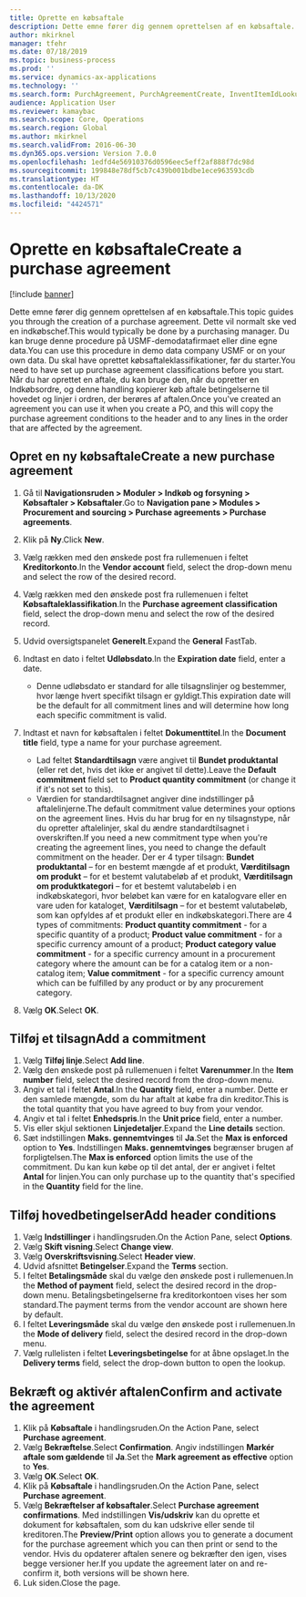 ```yaml
---
title: Oprette en købsaftale
description: Dette emne fører dig gennem oprettelsen af en købsaftale.
author: mkirknel
manager: tfehr
ms.date: 07/18/2019
ms.topic: business-process
ms.prod: ''
ms.service: dynamics-ax-applications
ms.technology: ''
ms.search.form: PurchAgreement, PurchAgreementCreate, InventItemIdLookupSimple, AgreementConfirmRunForm, PurchAgreementHistory
audience: Application User
ms.reviewer: kamaybac
ms.search.scope: Core, Operations
ms.search.region: Global
ms.author: mkirknel
ms.search.validFrom: 2016-06-30
ms.dyn365.ops.version: Version 7.0.0
ms.openlocfilehash: 1edfd4e56910376d0596eec5eff2af888f7dc98d
ms.sourcegitcommit: 199848e78df5cb7c439b001bdbe1ece963593cdb
ms.translationtype: HT
ms.contentlocale: da-DK
ms.lasthandoff: 10/13/2020
ms.locfileid: "4424571"
---
```

# <a name="create-a-purchase-agreement"></a><span data-ttu-id="f7e98-103">Oprette en købsaftale</span><span class="sxs-lookup"><span data-stu-id="f7e98-103">Create a purchase agreement</span></span>

[!include [banner](../../includes/banner.md)]

<span data-ttu-id="f7e98-104">Dette emne fører dig gennem oprettelsen af en købsaftale.</span><span class="sxs-lookup"><span data-stu-id="f7e98-104">This topic guides you through the creation of a purchase agreement.</span></span> <span data-ttu-id="f7e98-105">Dette vil normalt ske ved en indkøbschef.</span><span class="sxs-lookup"><span data-stu-id="f7e98-105">This would typically be done by a purchasing manager.</span></span> <span data-ttu-id="f7e98-106">Du kan bruge denne procedure på USMF-demodatafirmaet eller dine egne data.</span><span class="sxs-lookup"><span data-stu-id="f7e98-106">You can use this procedure in demo data company USMF or on your own data.</span></span> <span data-ttu-id="f7e98-107">Du skal have oprettet købsaftaleklassifikationer, før du starter.</span><span class="sxs-lookup"><span data-stu-id="f7e98-107">You need to have set up purchase agreement classifications before you start.</span></span> <span data-ttu-id="f7e98-108">Når du har oprettet en aftale, du kan bruge den, når du opretter en Indkøbsordre, og denne handling kopierer køb aftale betingelserne til hovedet og linjer i ordren, der berøres af aftalen.</span><span class="sxs-lookup"><span data-stu-id="f7e98-108">Once you've created an agreement you can use it when you create a PO, and this will copy the purchase agreement conditions to the header and to any lines in the order that are affected by the agreement.</span></span>


## <a name="create-a-new-purchase-agreement"></a><span data-ttu-id="f7e98-109">Opret en ny købsaftale</span><span class="sxs-lookup"><span data-stu-id="f7e98-109">Create a new purchase agreement</span></span>
1. <span data-ttu-id="f7e98-110">Gå til **Navigationsruden > Moduler > Indkøb og forsyning > Købsaftaler > Købsaftaler**.</span><span class="sxs-lookup"><span data-stu-id="f7e98-110">Go to **Navigation pane > Modules > Procurement and sourcing > Purchase agreements > Purchase agreements**.</span></span>
2. <span data-ttu-id="f7e98-111">Klik på **Ny**.</span><span class="sxs-lookup"><span data-stu-id="f7e98-111">Click **New**.</span></span>
3. <span data-ttu-id="f7e98-112">Vælg rækken med den ønskede post fra rullemenuen i feltet **Kreditorkonto**.</span><span class="sxs-lookup"><span data-stu-id="f7e98-112">In the **Vendor account** field, select the drop-down menu and select the row of the desired record.</span></span>
4. <span data-ttu-id="f7e98-113">Vælg rækken med den ønskede post fra rullemenuen i feltet **Købsaftaleklassifikation**.</span><span class="sxs-lookup"><span data-stu-id="f7e98-113">In the **Purchase agreement classification** field, select the drop-down menu and select the row of the desired record.</span></span>
5. <span data-ttu-id="f7e98-114">Udvid oversigtspanelet **Generelt**.</span><span class="sxs-lookup"><span data-stu-id="f7e98-114">Expand the **General** FastTab.</span></span>
6. <span data-ttu-id="f7e98-115">Indtast en dato i feltet **Udløbsdato**.</span><span class="sxs-lookup"><span data-stu-id="f7e98-115">In the **Expiration date** field, enter a date.</span></span>

    - <span data-ttu-id="f7e98-116">Denne udløbsdato er standard for alle tilsagnslinjer og bestemmer, hvor længe hvert specifikt tilsagn er gyldigt.</span><span class="sxs-lookup"><span data-stu-id="f7e98-116">This expiration date will be the default for all commitment lines and will determine how long each specific commitment is valid.</span></span>  

7. <span data-ttu-id="f7e98-117">Indtast et navn for købsaftalen i feltet **Dokumenttitel**.</span><span class="sxs-lookup"><span data-stu-id="f7e98-117">In the **Document title** field, type a name for your purchase agreement.</span></span>

    - <span data-ttu-id="f7e98-118">Lad feltet **Standardtilsagn** være angivet til **Bundet produktantal** (eller ret det, hvis det ikke er angivet til dette).</span><span class="sxs-lookup"><span data-stu-id="f7e98-118">Leave the **Default commitment** field set to **Product quantity commitment** (or change it if it's not set to this).</span></span>  
    - <span data-ttu-id="f7e98-119">Værdien for standardtilsagnet angiver dine indstillinger på aftalelinjerne.</span><span class="sxs-lookup"><span data-stu-id="f7e98-119">The default commitment value determines your options on the agreement lines.</span></span> <span data-ttu-id="f7e98-120">Hvis du har brug for en ny tilsagnstype, når du opretter aftalelinjer, skal du ændre standardtilsagnet i overskriften.</span><span class="sxs-lookup"><span data-stu-id="f7e98-120">If you need a new commitment type when you're creating the agreement lines, you need to change the default commitment on the header.</span></span> <span data-ttu-id="f7e98-121">Der er 4 typer tilsagn: **Bundet produktantal** – for en bestemt mængde af et produkt, **Værditilsagn om produkt** – for et bestemt valutabeløb af et produkt, **Værditilsagn om produktkategori** – for et bestemt valutabeløb i en indkøbskategori, hvor beløbet kan være for en katalogvare eller en vare uden for kataloget, **Værditilsagn** – for et bestemt valutabeløb, som kan opfyldes af et produkt eller en indkøbskategori.</span><span class="sxs-lookup"><span data-stu-id="f7e98-121">There are 4 types of commitments: **Product quantity commitment** - for a specific quantity of a product; **Product value commitment** - for a specific currency amount of a product; **Product category value commitment** - for a specific currency amount in a procurement category where the amount can be for a catalog item or a non-catalog item; **Value commitment** - for a specific currency amount which can be fulfilled by any product or by any procurement category.</span></span>  

8. <span data-ttu-id="f7e98-122">Vælg **OK**.</span><span class="sxs-lookup"><span data-stu-id="f7e98-122">Select **OK**.</span></span>

## <a name="add-a-commitment"></a><span data-ttu-id="f7e98-123">Tilføj et tilsagn</span><span class="sxs-lookup"><span data-stu-id="f7e98-123">Add a commitment</span></span>
1. <span data-ttu-id="f7e98-124">Vælg **Tilføj linje**.</span><span class="sxs-lookup"><span data-stu-id="f7e98-124">Select **Add line**.</span></span>
2. <span data-ttu-id="f7e98-125">Vælg den ønskede post på rullemenuen i feltet **Varenummer**.</span><span class="sxs-lookup"><span data-stu-id="f7e98-125">In the **Item number** field, select the desired record from the drop-down menu.</span></span>
3. <span data-ttu-id="f7e98-126">Angiv et tal i feltet **Antal**.</span><span class="sxs-lookup"><span data-stu-id="f7e98-126">In the **Quantity** field, enter a number.</span></span> <span data-ttu-id="f7e98-127">Dette er den samlede mængde, som du har aftalt at købe fra din kreditor.</span><span class="sxs-lookup"><span data-stu-id="f7e98-127">This is the total quantity that you have agreed to buy from your vendor.</span></span>  
4. <span data-ttu-id="f7e98-128">Angiv et tal i feltet **Enhedspris**.</span><span class="sxs-lookup"><span data-stu-id="f7e98-128">In the **Unit price** field, enter a number.</span></span>
5. <span data-ttu-id="f7e98-129">Vis eller skjul sektionen **Linjedetaljer**.</span><span class="sxs-lookup"><span data-stu-id="f7e98-129">Expand the **Line details** section.</span></span>
6. <span data-ttu-id="f7e98-130">Sæt indstillingen **Maks. gennemtvinges** til **Ja**.</span><span class="sxs-lookup"><span data-stu-id="f7e98-130">Set the **Max is enforced** option to **Yes**.</span></span> <span data-ttu-id="f7e98-131">Indstillingen **Maks. gennemtvinges** begrænser brugen af forpligtelsen.</span><span class="sxs-lookup"><span data-stu-id="f7e98-131">The **Max is enforced** option limits the use of the commitment.</span></span> <span data-ttu-id="f7e98-132">Du kan kun købe op til det antal, der er angivet i feltet **Antal** for linjen.</span><span class="sxs-lookup"><span data-stu-id="f7e98-132">You can only purchase up to the quantity that's specified in the **Quantity** field for the line.</span></span>  

## <a name="add-header-conditions"></a><span data-ttu-id="f7e98-133">Tilføj hovedbetingelser</span><span class="sxs-lookup"><span data-stu-id="f7e98-133">Add header conditions</span></span>
1. <span data-ttu-id="f7e98-134">Vælg **Indstillinger** i handlingsruden.</span><span class="sxs-lookup"><span data-stu-id="f7e98-134">On the Action Pane, select **Options**.</span></span>
2. <span data-ttu-id="f7e98-135">Vælg **Skift visning**.</span><span class="sxs-lookup"><span data-stu-id="f7e98-135">Select **Change view**.</span></span>
3. <span data-ttu-id="f7e98-136">Vælg **Overskriftsvisning**.</span><span class="sxs-lookup"><span data-stu-id="f7e98-136">Select **Header view**.</span></span>
4. <span data-ttu-id="f7e98-137">Udvid afsnittet **Betingelser**.</span><span class="sxs-lookup"><span data-stu-id="f7e98-137">Expand the **Terms** section.</span></span>
5. <span data-ttu-id="f7e98-138">I feltet **Betalingsmåde** skal du vælge den ønskede post i rullemenuen.</span><span class="sxs-lookup"><span data-stu-id="f7e98-138">In the **Method of payment** field, select the desired record in the drop-down menu.</span></span> <span data-ttu-id="f7e98-139">Betalingsbetingelserne fra kreditorkontoen vises her som standard.</span><span class="sxs-lookup"><span data-stu-id="f7e98-139">The payment terms from the vendor account are shown here by default.</span></span>  
6. <span data-ttu-id="f7e98-140">I feltet **Leveringsmåde** skal du vælge den ønskede post i rullemenuen.</span><span class="sxs-lookup"><span data-stu-id="f7e98-140">In the **Mode of delivery** field, select the desired record in the drop-down menu.</span></span>
7. <span data-ttu-id="f7e98-141">Vælg rullelisten i feltet **Leveringsbetingelse** for at åbne opslaget.</span><span class="sxs-lookup"><span data-stu-id="f7e98-141">In the **Delivery terms** field, select the drop-down button to open the lookup.</span></span>

## <a name="confirm-and-activate-the-agreement"></a><span data-ttu-id="f7e98-142">Bekræft og aktivér aftalen</span><span class="sxs-lookup"><span data-stu-id="f7e98-142">Confirm and activate the agreement</span></span>
1. <span data-ttu-id="f7e98-143">Klik på **Købsaftale** i handlingsruden.</span><span class="sxs-lookup"><span data-stu-id="f7e98-143">On the Action Pane, select **Purchase agreement**.</span></span>
2. <span data-ttu-id="f7e98-144">Vælg **Bekræftelse**.</span><span class="sxs-lookup"><span data-stu-id="f7e98-144">Select **Confirmation**.</span></span> <span data-ttu-id="f7e98-145">Angiv indstillingen **Markér aftale som gældende** til **Ja**.</span><span class="sxs-lookup"><span data-stu-id="f7e98-145">Set the **Mark agreement as effective** option to **Yes**.</span></span>  
3. <span data-ttu-id="f7e98-146">Vælg **OK**.</span><span class="sxs-lookup"><span data-stu-id="f7e98-146">Select **OK**.</span></span>
4. <span data-ttu-id="f7e98-147">Klik på **Købsaftale** i handlingsruden.</span><span class="sxs-lookup"><span data-stu-id="f7e98-147">On the Action Pane, select **Purchase agreement**.</span></span>
5. <span data-ttu-id="f7e98-148">Vælg **Bekræftelser af købsaftaler**.</span><span class="sxs-lookup"><span data-stu-id="f7e98-148">Select **Purchase agreement confirmations**.</span></span> <span data-ttu-id="f7e98-149">Med indstillingen **Vis/udskriv** kan du oprette et dokument for købsaftalen, som du kan udskrive eller sende til kreditoren.</span><span class="sxs-lookup"><span data-stu-id="f7e98-149">The **Preview/Print** option allows you to generate a document for the purchase agreement which you can then print or send to the vendor.</span></span> <span data-ttu-id="f7e98-150">Hvis du opdaterer aftalen senere og bekræfter den igen, vises begge versioner her.</span><span class="sxs-lookup"><span data-stu-id="f7e98-150">If you update the agreement later on and re-confirm it, both versions will be shown here.</span></span>  
6. <span data-ttu-id="f7e98-151">Luk siden.</span><span class="sxs-lookup"><span data-stu-id="f7e98-151">Close the page.</span></span>

